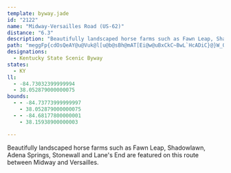 ```yaml
---
template: byway.jade
id: "2122"
name: "Midway-Versailles Road (US-62)"
distance: "6.3"
description: "Beautifully landscaped horse farms such as Fawn Leap, Shadowlawn, Adena Springs, Stonewall and Lane's End are featured on this route between Midway and Versailles."
path: "meggFp{cdOsQeAY@u@Vuk@l[u@b@sBh@mAT[Ei@w@uBxCkC~BwL`HcADiC}@}W_QqWmPwFiDiK}FsJoGmH_Fu`Air@gHiF{MsKyc@k[kJgGeu@}^mzAct@id@{Sgl@qY{\\qO{`@gR_A[s@IqAJkA`@cDnBmDbBgBd@{ABsAW_Aa@s@i@cAsAuBoE_@g@yAcA"
designations: 
  - Kentucky State Scenic Byway
states: 
  - KY
ll: 
  - -84.73032399999994
  - 38.052879000000075
bounds: 
  - - -84.73773999999997
    - 38.052879000000075
  - - -84.68177800000001
    - 38.15938900000003

---
```


Beautifully landscaped horse farms such as Fawn Leap, Shadowlawn, Adena Springs, Stonewall and Lane's End are featured on this route between Midway and Versailles.